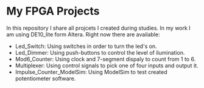 # My FPGA Projects
In this repository I share all projcets I created during studies.
In my work I am using DE10_lite form Altera.
Right now there are available:
- Led_Switch: Using switches in order to turn the led's on.
- Led_Dimmer: Using push-buttons to control the level of ilumination.
- Mod6_Counter: Using clock and 7-segment dispaly to count from 1 to 6.
- Multiplexer: Using control signals to pick one of four inputs and output it.
- Impulse_Counter_ModelSim: Using ModelSim to test created potentiometer software.
